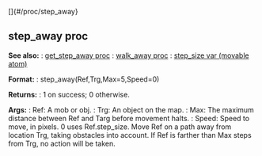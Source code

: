 []{#/proc/step_away}
## step_away proc
**See also:**
:   [get_step_away proc](#/proc/get_step_away)
:   [walk_away proc](#/proc/walk_away)
:   [step_size var (movable atom)](#/atom/movable/var/step_size)
<!-- -->
**Format:**
:   step_away(Ref,Trg,Max=5,Speed=0)
<!-- -->
**Returns:**
:   1 on success; 0 otherwise.
<!-- -->
**Args:**
:   Ref: A mob or obj.
:   Trg: An object on the map.
:   Max: The maximum distance between Ref and Targ before movement
    halts.
:   Speed: Speed to move, in pixels. 0 uses Ref.step_size.
Move Ref on a path away from location Trg, taking obstacles into
account. If Ref is farther than Max steps from Trg, no action will be
taken.